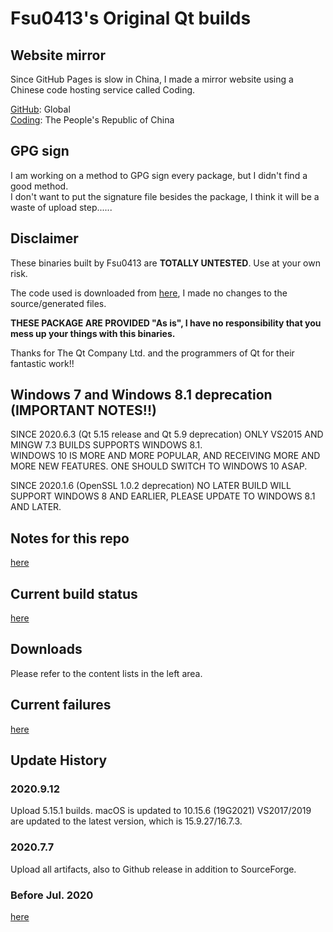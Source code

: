 # Fsu0413's Original Qt builds

## Website mirror

Since GitHub Pages is slow in China, I made a mirror website using a Chinese code hosting service called Coding.

[GitHub](https://fsu0413.github.io/QtCompile/): Global  
[Coding](https://alyack.coding-pages.com/): The People's Republic of China

## GPG sign

I am working on a method to GPG sign every package, but I didn't find a good method.  
I don't want to put the signature file besides the package, I think it will be a waste of upload step......

## Disclaimer

These binaries built by Fsu0413 are __TOTALLY UNTESTED__. Use at your own risk.

The code used is downloaded from [here](http://download.qt.io), I made no changes to the source/generated files.

__THESE PACKAGE ARE PROVIDED "As is", I have no responsibility that you mess up your things with this binaries.__

Thanks for The Qt Company Ltd. and the programmers of Qt for their fantastic work!!

## Windows 7 and Windows 8.1 deprecation (IMPORTANT NOTES!!)

SINCE 2020.6.3 (Qt 5.15 release and Qt 5.9 deprecation) ONLY VS2015 AND MINGW 7.3 BUILDS SUPPORTS WINDOWS 8.1.  
WINDOWS 10 IS MORE AND MORE POPULAR, AND RECEIVING MORE AND MORE NEW FEATURES. ONE SHOULD SWITCH TO WINDOWS 10 ASAP.

SINCE 2020.1.6 (OpenSSL 1.0.2 deprecation) NO LATER BUILD WILL SUPPORT WINDOWS 8 AND EARLIER, PLEASE UPDATE TO WINDOWS 8.1 AND LATER.

## Notes for this repo

[here](?file=999-Misc/001-Notes%20for%20this%20repo)

## Current build status

[here](?file=999-Misc/002-Current%20build%20status)

## Downloads

Please refer to the content lists in the left area.

## Current failures

[here](?file=999-Misc/003-Current%20failures)

## Update History

### 2020.9.12
Upload 5.15.1 builds.
macOS is updated to 10.15.6 (19G2021)
VS2017/2019 are updated to the latest version, which is 15.9.27/16.7.3.

### 2020.7.7
Upload all artifacts, also to Github release in addition to SourceForge.

### Before Jul. 2020

[here](?file=999-Misc/004-Histories)
